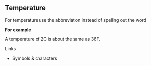 ---
---
## Temperature

For temperature use the abbreviation instead of spelling out the word

**For example**

A temperature of 2C is about the same as 36F.

Links

- Symbols & characters
